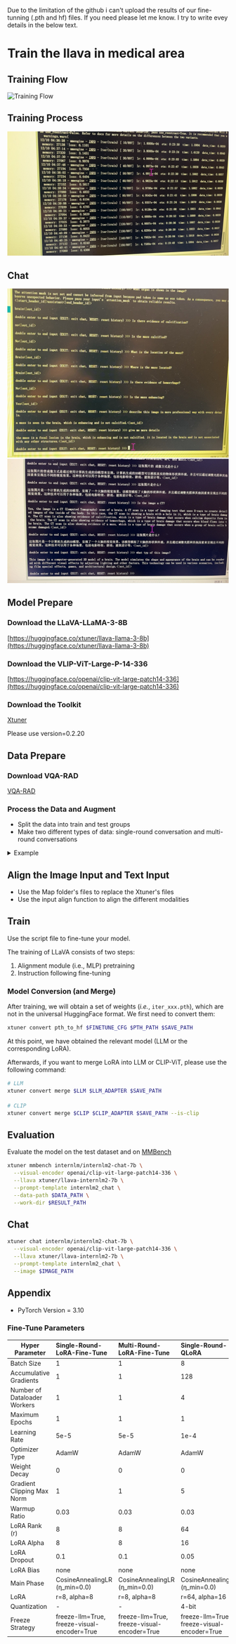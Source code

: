 Due to the limitation of the github i can't upload the results of our fine-tunning (.pth and hf) files.
If you need please let me know.
I try to write evey details in the below text.
# Train the llava in medical area


## Training Flow
![Training Flow](./flow.jpg)

## Training Process
![Training Process](./train.jpg)

## Chat
![Chat](./chat.jpg)
![Chat](./chinese.jpg)

## Model Prepare

### Download the LLaVA-LLaMA-3-8B
[https://huggingface.co/xtuner/llava-llama-3-8b](https://huggingface.co/xtuner/llava-llama-3-8b)

### Download the VLIP-ViT-Large-P-14-336
[https://huggingface.co/openai/clip-vit-large-patch14-336](https://huggingface.co/openai/clip-vit-large-patch14-336)

### Download the Toolkit
[Xtuner](https://github.com/InternLM/xtuner/tree/main)

Please use version=0.2.20

## Data Prepare

### Download VQA-RAD
[VQA-RAD](https://huggingface.co/datasets/flaviagiammarino/vqa-rad)

### Process the Data and Augment
- Split the data into train and test groups
- Make two different types of data: single-round conversation and multi-round conversations

<details>
<summary>Example</summary>

```json
[
  {
    "id": "000000033471",
    "image": "coco/train2017/000000033471.jpg",
    "conversations": [
      {
        "from": "human",
        "value": "<image>\nWhat are the colors of the bus in the image?"
      },
      {
        "from": "gpt",
        "value": "The bus in the image is white and red."
      },
      {
        "from": "human",
        "value": "What feature can be seen on the back of the bus?"
      },
      {
        "from": "gpt",
        "value": "The back of the bus features an advertisement."
      },
      {
        "from": "human",
        "value": "Is the bus driving down the street or pulled off to the side?"
      },
      {
        "from": "gpt",
        "value": "The bus is driving down the street, which is crowded with people and other vehicles."
      }
    ]
  },
  {
    "id": "000000052846",
    "image": "coco/train2017/000000052846.jpg",
    "conversations": [
      {
        "from": "human",
        "value": "<image>\nWhere is the cat positioned in the image?"
      },
      {
        "from": "gpt",
        "value": "The cat is positioned on top of the back of the couch in the living room."
      }
    ]
  }
]
```
</details>

## Align the Image Input and Text Input
- Use the Map folder's files to replace the Xtuner's files
- Use the input align function to align the different modalities

## Train
Use the script file to fine-tune your model.

The training of LLaVA consists of two steps:
1. Alignment module (i.e., MLP) pretraining
2. Instruction following fine-tuning

### Model Conversion (and Merge)

After training, we will obtain a set of weights (*i.e.*, `iter_xxx.pth`), which are not in the universal HuggingFace format. We first need to convert them:

```bash
xtuner convert pth_to_hf $FINETUNE_CFG $PTH_PATH $SAVE_PATH
```

At this point, we have obtained the relevant model (LLM or the corresponding LoRA).

Afterwards, if you want to merge LoRA into LLM or CLIP-ViT, please use the following command:

```bash
# LLM
xtuner convert merge $LLM $LLM_ADAPTER $SAVE_PATH

# CLIP
xtuner convert merge $CLIP $CLIP_ADAPTER $SAVE_PATH --is-clip
```

## Evaluation
Evaluate the model on the test dataset and on [MMBench](https://github.com/open-compass/MMBench)

```bash
xtuner mmbench internlm/internlm2-chat-7b \
  --visual-encoder openai/clip-vit-large-patch14-336 \
  --llava xtuner/llava-internlm2-7b \
  --prompt-template internlm2_chat \
  --data-path $DATA_PATH \
  --work-dir $RESULT_PATH
```

## Chat
```bash
xtuner chat internlm/internlm2-chat-7b \
  --visual-encoder openai/clip-vit-large-patch14-336 \
  --llava xtuner/llava-internlm2-7b \
  --prompt-template internlm2_chat \
  --image $IMAGE_PATH
```

## Appendix
- PyTorch Version = 3.10

### Fine-Tune Parameters

| Hyper Parameter | Single-Round-LoRA-Fine-Tune | Multi-Round-LoRA-Fine-Tune | Single-Round-QLoRA | Multi-Round-QLoRA | Single-Round-Freeze | Multi-Round-Freeze |
|----------------|:----------------------------|:----------------------------|:-------------------|:------------------|:-------------------|:-------------------|
| Batch Size | 1 | 1 | 8 | 8 | 8 | 8 |
| Accumulative Gradients | 1 | 1 | 128 | 128 | 2 | 2 |
| Number of Dataloader Workers | 1 | 1 | 4 | 4 | 4 | 4 |
| Maximum Epochs | 1 | 1 | 1 | 1 | 1 | 1 |
| Learning Rate | 5e-5 | 5e-5 | 1e-4 | 1e-4 | 5e-4 | 5e-4 |
| Optimizer Type | AdamW | AdamW | AdamW | AdamW | AdamW | AdamW |
| Weight Decay | 0 | 0 | 0 | 0 | 0 | 0 |
| Gradient Clipping Max Norm | 1 | 1 | 5 | 5 | 1 | 1 |
| Warmup Ratio | 0.03 | 0.03 | 0.03 | 0.03 | 0.03 | 0.03 |
| LoRA Rank (r) | 8 | 8 | 64 | 64 | - | - |
| LoRA Alpha | 8 | 8 | 16 | 16 | - | - |
| LoRA Dropout | 0.1 | 0.1 | 0.05 | 0.05 | - | - |
| LoRA Bias | none | none | none | none | none | none |
| Main Phase | CosineAnnealingLR (η_min=0.0) | CosineAnnealingLR (η_min=0.0) | CosineAnnealingLR (η_min=0.0) | CosineAnnealingLR (η_min=0.0) | CosineAnnealingLR (η_min=0.0) | CosineAnnealingLR (η_min=0.0) |
| LoRA | r=8, alpha=8 | r=8, alpha=8 | r=64, alpha=16 | r=64, alpha=16 | - | - |
| Quantization | - | - | 4-bit | 4-bit | - | - |
| Freeze Strategy | freeze-llm=True, freeze-visual-encoder=True | freeze-llm=True, freeze-visual-encoder=True | freeze-llm=True, freeze-visual-encoder=True | freeze-llm=True, freeze-visual-encoder=True | freeze-llm=True, freeze-visual-encoder=True | freeze-llm=True, freeze-visual-encoder=True |
